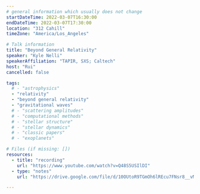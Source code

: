 ```yaml
---
# general information which usually does not change
startDateTime: 2022-03-07T16:30:00
endDateTime: 2022-03-07T17:30:00
location: "312 Cahill"
timeZone: "America/Los_Angeles"

# Talk information
title: "Beyond General Relativity"
speaker: "Kyle Nelli"
speakerAffiliation: "TAPIR, SXS; Caltech"
host: "Rui"
cancelled: false

tags:
  # - "astrophysics"
  - "relativity"
  - "beyond general relativity"
  - "gravitational waves"
  # - "scattering amplitudes"
  # - "computational methods"
  # - "stellar structure"
  # - "stellar dynamics"
  # - "classic papers"
  # - "exoplanets"

# Files (if missing: [])
resources:
  - title: "recording"
    url: "https://www.youtube.com/watch?v=Q48S5USIlDI"
  - type: "notes"
    url: "https://drive.google.com/file/d/10OUtoR9TGmOh6lREcu7FNsr8__vMy414/view?usp=drive_link"

---
```



